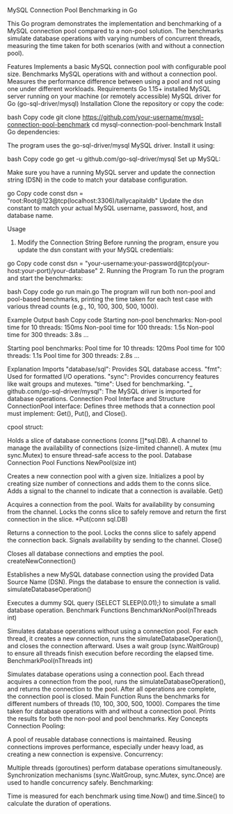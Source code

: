 MySQL Connection Pool Benchmarking in Go

This Go program demonstrates the implementation and benchmarking of a MySQL connection pool compared to a non-pool solution. The benchmarks simulate database operations with varying numbers of concurrent threads, measuring the time taken for both scenarios (with and without a connection pool).

Features
Implements a basic MySQL connection pool with configurable pool size.
Benchmarks MySQL operations with and without a connection pool.
Measures the performance difference between using a pool and not using one under different workloads.
Requirements
Go 1.15+ installed
MySQL server running on your machine (or remotely accessible)
MySQL driver for Go (go-sql-driver/mysql)
Installation
Clone the repository or copy the code:

bash
Copy code
git clone https://github.com/your-username/mysql-connection-pool-benchmark
cd mysql-connection-pool-benchmark
Install Go dependencies:

The program uses the go-sql-driver/mysql MySQL driver. Install it using:

bash
Copy code
go get -u github.com/go-sql-driver/mysql
Set up MySQL:

Make sure you have a running MySQL server and update the connection string (DSN) in the code to match your database configuration.

go
Copy code
const dsn = "root:Root@123@tcp(localhost:3306)/tallycapitaldb"
Update the dsn constant to match your actual MySQL username, password, host, and database name.

Usage
1. Modify the Connection String
Before running the program, ensure you update the dsn constant with your MySQL credentials:

go
Copy code
const dsn = "your-username:your-password@tcp(your-host:your-port)/your-database"
2. Running the Program
To run the program and start the benchmarks:

bash
Copy code
go run main.go
The program will run both non-pool and pool-based benchmarks, printing the time taken for each test case with various thread counts (e.g., 10, 100, 300, 500, 1000).

Example Output
bash
Copy code
Starting non-pool benchmarks:
Non-pool time for 10 threads: 150ms
Non-pool time for 100 threads: 1.5s
Non-pool time for 300 threads: 3.8s
...

Starting pool benchmarks:
Pool time for 10 threads: 120ms
Pool time for 100 threads: 1.1s
Pool time for 300 threads: 2.8s
...



Explanation
Imports
"database/sql": Provides SQL database access.
"fmt": Used for formatted I/O operations.
"sync": Provides concurrency features like wait groups and mutexes.
"time": Used for benchmarking.
"_ github.com/go-sql-driver/mysql": The MySQL driver is imported for database operations.
Connection Pool Interface and Structure
ConnectionPool interface: Defines three methods that a connection pool must implement: Get(), Put(), and Close().

cpool struct:

Holds a slice of database connections (conns []*sql.DB).
A channel to manage the availability of connections (size-limited channel).
A mutex (mu sync.Mutex) to ensure thread-safe access to the pool.
Database Connection Pool Functions
NewPool(size int)

Creates a new connection pool with a given size.
Initializes a pool by creating size number of connections and adds them to the conns slice.
Adds a signal to the channel to indicate that a connection is available.
Get()

Acquires a connection from the pool.
Waits for availability by consuming from the channel.
Locks the conns slice to safely remove and return the first connection in the slice.
*Put(conn sql.DB)

Returns a connection to the pool.
Locks the conns slice to safely append the connection back.
Signals availability by sending to the channel.
Close()

Closes all database connections and empties the pool.
createNewConnection()

Establishes a new MySQL database connection using the provided Data Source Name (DSN).
Pings the database to ensure the connection is valid.
simulateDatabaseOperation()

Executes a dummy SQL query (SELECT SLEEP(0.01);) to simulate a small database operation.
Benchmark Functions
BenchmarkNonPool(nThreads int)

Simulates database operations without using a connection pool.
For each thread, it creates a new connection, runs the simulateDatabaseOperation(), and closes the connection afterward.
Uses a wait group (sync.WaitGroup) to ensure all threads finish execution before recording the elapsed time.
BenchmarkPool(nThreads int)

Simulates database operations using a connection pool.
Each thread acquires a connection from the pool, runs the simulateDatabaseOperation(), and returns the connection to the pool.
After all operations are complete, the connection pool is closed.
Main Function
Runs the benchmarks for different numbers of threads (10, 100, 300, 500, 1000).
Compares the time taken for database operations with and without a connection pool.
Prints the results for both the non-pool and pool benchmarks.
Key Concepts
Connection Pooling:

A pool of reusable database connections is maintained.
Reusing connections improves performance, especially under heavy load, as creating a new connection is expensive.
Concurrency:

Multiple threads (goroutines) perform database operations simultaneously.
Synchronization mechanisms (sync.WaitGroup, sync.Mutex, sync.Once) are used to handle concurrency safely.
Benchmarking:

Time is measured for each benchmark using time.Now() and time.Since() to calculate the duration of operations.
